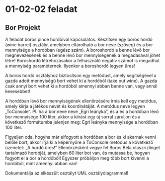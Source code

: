 # 01-02-02 feladat
## Bor Projekt 
A feladat boros pince hordóival kapcsolatos. Készítsen egy boros hordó (wine barrel) osztályt amelyben eltárolható a bor neve (szöveg) és a bor mennyisége a hordóban (egész szám). A boroshordó a benne lévő bor megnevezésének és a benne lévő bor mennyiségének a megadásával jöhet létre!
Boroshordó létrehozásakor a felhasználó negatív számot is megadhat a mennyiség paraméternek. Ilyenkor a boroshordó legyen üres!


 A boros hordó osztályhoz biztosítson egy metódust, amely segítségével a gazda adott mennyiségű bort vehet ki a hordóból (take out wine). A gazda csak annyi bort vehet ki a hordóból amennyi abban benne van, vagy annál kevesebbet!
 
 
A hordóban lévő bor mennyiségének ellenőrzésére írnia kell egy metódus, amely kiírja a játékos nevét és koordinátáját. A metódus neve legyen „ToConsole”.
Pl. ha a bor neve neve „Egri leányka”, és a és a hordóban lévő bor mennyisége 100 liter, akkor a kiírást egy új sorral záruljon és a következő formátumba jelenjen meg:
Egri leányka mennyisége a hordóban 100 liter.


Figyeljen oda, hogyha már elfogyott a hordóban a bor és ki akarnak venni belőle bort, akkor írja ki a képernyőre a ToConsole metódus a következő üzenetet: „A hordó üres!”
Ellenőrzésként vegye fel Boros Béla olaszrizlinget tartalmazó hordóját, amelyben 60 liter bot van, és mutassa be, hogyan fogyott el a bor a hordóból! Egyszer próbáljon meg több bort kivenni a hordóból, mint amennyi abban van!


Dokumentálja az elkészült osztályt UML osztálydiagrammal!
